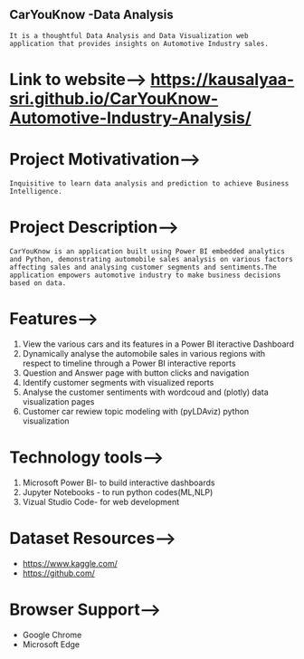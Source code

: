 ## CarYouKnow -Data Analysis
    It is a thoughtful Data Analysis and Data Visualization web application that provides insights on Automotive Industry sales.

# Link to website--> https://kausalyaa-sri.github.io/CarYouKnow-Automotive-Industry-Analysis/

# Project Motivativation-->
    Inquisitive to learn data analysis and prediction to achieve Business Intelligence.  
    
# Project Description-->
    CarYouKnow is an application built using Power BI embedded analytics and Python, demonstrating automobile sales analysis on various factors       affecting sales and analysing customer segments and sentiments.The application empowers automotive industry to make business decisions           based on data. 

# Features-->
   1. View the various cars and its features in a Power BI iteractive Dashboard
   2. Dynamically analyse the automobile sales in various regions with respect to timeline through a Power BI interactive reports
   3. Question and Answer page with button clicks and navigation 
   4. Identify customer segments with visualized reports
   5. Analyse the customer sentiments with wordcoud and (plotly) data visualization pages
   6. Customer car rewiew topic modeling with (pyLDAviz) python visualization 

# Technology tools-->
   1. Microsoft Power BI-  to build interactive dashboards
   2. Jupyter Notebooks -  to run python codes(ML,NLP)
   3. Vizual Studio Code-  for web development

# Dataset Resources-->
   - https://www.kaggle.com/
   - https://github.com/

# Browser Support-->
   - Google Chrome
   - Microsoft Edge
   
